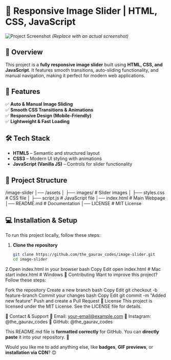 # 🎨 Responsive Image Slider | HTML, CSS, JavaScript  

![Project Screenshot](https://your-image-link.com) *(Replace with an actual screenshot)*  

## 📌 Overview  
This project is a **fully responsive image slider** built using **HTML, CSS, and JavaScript**. It features smooth transitions, auto-sliding functionality, and manual navigation, making it perfect for modern web applications.  

## 🚀 Features  
✅ **Auto & Manual Image Sliding**  
✅ **Smooth CSS Transitions & Animations**  
✅ **Responsive Design (Mobile-Friendly)**  
✅ **Lightweight & Fast Loading**  

## 🛠️ Tech Stack  
- **HTML5** – Semantic and structured layout  
- **CSS3** – Modern UI styling with animations  
- **JavaScript (Vanilla JS)** – Controls for slider functionality  

## 📂 Project Structure  
/image-slider │── /assets │ ├── images/ # Slider images │ ├── styles.css # CSS file │ ├── script.js # JavaScript file │── index.html # Main Webpage │── README.md # Documentation │── LICENSE # MIT License


## 💻 Installation & Setup  
To run this project locally, follow these steps:  

1. **Clone the repository**  
   ```bash
   git clone https://github.com/the_gaurav_codes/image-slider.git
   cd image-slider
2.Open index.html in your browser
bash
Copy
Edit
open index.html  # Mac
start index.html  # Windows
🤝 Contributing
Want to improve this project? Follow these steps:

Fork the repository
Create a new branch
bash
Copy
Edit
git checkout -b feature-branch
Commit your changes
bash
Copy
Edit
git commit -m "Added new feature"
Push and create a Pull Request
📜 License
This project is licensed under the MIT License. See the LICENSE file for details.

📩 Contact & Support
📧 Email: your-email@example.com
📱 Instagram: @the_gaurav_codes
💼 GitHub: @the_gaurav_codes


This README.md file is **formatted correctly** for GitHub. You can **directly paste** it into your repository. 🚀  

Would you like me to add anything else, like **badges**, **GIF previews**, or **installation via CDN**? 😊
